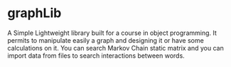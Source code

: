 # graphLib

A Simple Lightweight library built for a course in object programming. It permits to manipulate easily a graph and designing it or have some calculations on it. You can search Markov Chain static matrix and you can import data from files to search interactions between words.
